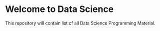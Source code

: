 Welcome to Data Science
============================

This repository will contain list of all Data Science Programming Material.
